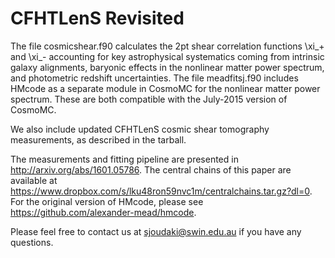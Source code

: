 # CFHTLenS Revisited

The file cosmicshear.f90 calculates the 2pt shear correlation functions \xi_+ and \xi_- accounting for key astrophysical systematics coming from intrinsic galaxy alignments, baryonic effects in the nonlinear matter power spectrum, and photometric redshift uncertainties. The file meadfitsj.f90 includes HMcode as a separate module in CosmoMC for the nonlinear matter power spectrum. These are both compatible with the July-2015 version of CosmoMC. 

We also include updated CFHTLenS cosmic shear tomography measurements, as described in the tarball. 

The measurements and fitting pipeline are presented in http://arxiv.org/abs/1601.05786. The central chains of this paper are available at https://www.dropbox.com/s/lku48ron59nvc1m/centralchains.tar.gz?dl=0. For the original version of HMcode, please see https://github.com/alexander-mead/hmcode.

Please feel free to contact us at sjoudaki@swin.edu.au if you have any questions.
